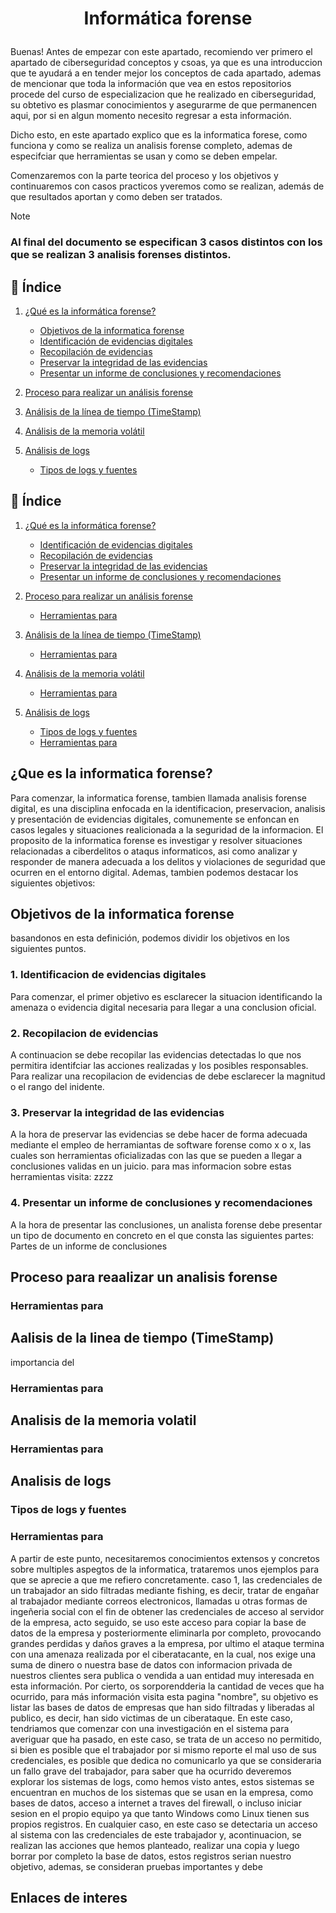 # <p align="center">Informática forense</p>
Buenas! Antes de empezar con este apartado, recomiendo ver primero el apartado de ciberseguridad conceptos y csoas, ya que es una introduccion que te ayudará a en tender mejor los conceptos de cada apartado, ademas de mencionar que toda la información que vea en estos repositorios procede del curso de especializacion que he realizado en ciberseguridad, su obtetivo es plasmar conocimientos y asegurarme de que permanencen aqui, por si en algun momento necesito regresar a esta información.

Dicho esto, en este apartado explico que es la informatica forese, como funciona y como se realiza un analisis forense completo, ademas de especifciar que herramientas se usan y como se deben empelar.

Comenzaremos con la parte teorica del proceso y los objetivos y continuaremos con casos practicos yveremos como se realizan, además de que resultados aportan y como deben ser tratados.
> [!NOTE]
> <h3>Al final del documento se especifican 3 casos distintos con los que se realizan 3 analisis forenses distintos.</h3>

## 📑 Índice

1. [¿Qué es la informática forense?](#que-es-la-informatica-forense)
   - [Objetivos de la informatica forense](#Objetivos-de-la-informatica-forense)
   - [Identificación de evidencias digitales](#identificacion-de-evidencias-digitales)
   - [Recopilación de evidencias](#recopilacion-de-evidencias)
   - [Preservar la integridad de las evidencias](#preservar-la-integridad-de-las-evidencias)
   - [Presentar un informe de conclusiones y recomendaciones](#presentar-un-informe-de-conclusiones-y-recomendaciones)

3. [Proceso para realizar un análisis forense](#proceso-para-reaalizar-un-analisis-forense)


4. [Análisis de la línea de tiempo (TimeStamp)](#aalisis-de-la-linea-de-tiempo-timestamp)

5. [Análisis de la memoria volátil](#analisis-de-la-memoria-volatil)
6. [Análisis de logs](#analisis-de-logs)
   - [Tipos de logs y fuentes](#tipos-de-logs-y-fuentes)
  


## 📑 Índice

1. [¿Qué es la informática forense?](#que-es-la-informatica-forense)
   - [Identificación de evidencias digitales](#identificacion-de-evidencias-digitales)
   - [Recopilación de evidencias](#recopilacion-de-evidencias)
   - [Preservar la integridad de las evidencias](#preservar-la-integridad-de-las-evidencias)
   - [Presentar un informe de conclusiones y recomendaciones](#presentar-un-informe-de-conclusiones-y-recomendaciones)

2. [Proceso para realizar un análisis forense](#proceso-para-reaalizar-un-analisis-forense)
   - [Herramientas para](#herramientas-para)

3. [Análisis de la línea de tiempo (TimeStamp)](#aalisis-de-la-linea-de-tiempo-timestamp)
   - [Herramientas para](#herramientas-para-1)

4. [Análisis de la memoria volátil](#analisis-de-la-memoria-volatil)
   - [Herramientas para](#herramientas-para-2)

5. [Análisis de logs](#analisis-de-logs)
   - [Tipos de logs y fuentes](#tipos-de-logs-y-fuentes)
   - [Herramientas para](#herramientas-para-3)

## ¿Que es la informatica forense?
Para comenzar, la informatica forense, tambien llamada analisis forense digital, es una disciplina enfocada en la identificacion, preservacion, analisis y presentación de evidencias digitales, comunemente se enfoncan en casos legales y situaciones realicionada a la seguridad de la informacion.
El proposito de la informatica forense es investigar y resolver situaciones relacionadas a ciberdelitos o ataqus informaticos, asi como analizar y responder de manera adecuada a los delitos y violaciones de seguridad que ocurren en el entorno digital.
Ademas, tambien podemos destacar los siguientes objetivos:

## Objetivos de la informatica forense

basandonos en esta definición, podemos dividir los objetivos en los siguientes puntos.
### 1. Identificacion de evidencias digitales
Para comenzar, el primer objetivo es esclarecer la situacion identificando la amenaza o evidencia digital necesaria para llegar a una conclusion oficial.
### 2. Recopilacion de evidencias
A continuacion se debe recopilar las evidencias detectadas lo que nos permitira identifciar las acciones realizadas y los posibles responsables.
Para realizar una recopilacion de evidencias de debe esclarecer la magnitud o el rango del inidente.
### 3. Preservar la integridad de las evidencias
A la hora de preservar las evidencias se debe hacer de forma adecuada mediante el empleo de herramiantas de software forense como x o x, las cuales son herramientas oficializadas con las que se pueden a llegar a conclusiones validas en un juicio.
para mas informacion sobre estas herramientas visita: zzzz
### 4. Presentar un informe de conclusiones y recomendaciones
A la hora de presentar las conclusiones, un analista forense debe presentar un tipo de documento en concreto en el que consta las siguientes partes:
Partes de un informe de conclusiones

## Proceso para reaalizar un analisis forense

### Herramientas para

## Aalisis de la linea de tiempo (TimeStamp)
importancia del 

### Herramientas para

## Analisis de la memoria volatil

### Herramientas para

## Analisis de logs

### Tipos de logs y fuentes

### Herramientas para


A partir de este punto, necesitaremos conocimientos extensos y concretos sobre multiples aspegtos de la informatica, trataremos unos ejemplos para que se aprecie a que me refiero concretamente.
caso 1, las credenciales de un trabajador an sido filtradas mediante fishing, es decir, tratar de engañar al trabajador mediante correos electronicos, llamadas u otras formas de ingeñeria social con el fin de obtener las credenciales de acceso al servidor de la empresa, acto seguido, se uso este acceso para copiar la base de datos de la empresa y posteriormente eliminarla por completo, provocando grandes perdidas y daños graves a la empresa, por ultimo el ataque termina con una amenaza realizada por el ciberatacante, en la cual, nos exige una suma de dinero o nuestra base de datos con informacion privada de nuestros clientes sera publica o vendida a uan entidad muy interesada en esta información.
Por cierto, os sorporendderia la cantidad de veces que ha ocurrido, para más información visita esta pagina "nombre", su objetivo es listar las bases de datos de empresas que han sido filtradas y liberadas al publico, es decir, han sido victimas de un ciberataque.
En este caso, tendriamos que comenzar con una investigación en el sistema para averiguar que ha pasado, en este caso, se trata de un acceso no permitido, si bien es posible que el trabajador por si mismo reporte el mal uso de sus credenciales, es posible que dedica no comunicarlo ya que se consideraria un fallo grave del trabajador, para saber que ha ocurrido deveremos explorar los sistemas de logs, como hemos visto antes, estos sistemas se encuentran en muchos de los sistemas que se usan en la empresa, como bases de datos, acceso a internet a traves del firewall, o incluso iniciar sesion en el propio equipo ya que tanto Windows como Linux tienen sus propios registros.
En cualquier caso, en este caso se detectaria un acceso al sistema con las credenciales de este trabajador y, acontinuacion, se realizan las acciones que hemos planteado, realizar una copia y luego borrar por completo la base de datos, estos registros serian nuestro objetivo, ademas, se consideran pruebas importantes y debe 
## Enlaces de interes 
